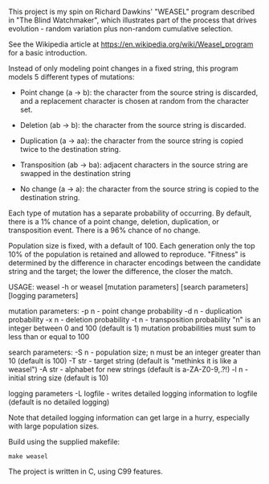 This project is my spin on Richard Dawkins' "WEASEL" program
described in "The Blind Watchmaker", which illustrates part
of the process that drives evolution - random variation plus
non-random cumulative selection.  

See the Wikipedia article at https://en.wikipedia.org/wiki/Weasel_program
for a basic introduction.

Instead of only modeling point changes in a fixed string, this
program models 5 different types of mutations:

  - Point change (a -> b): the character from the source string
                           is discarded, and a replacement character
			   is chosen at random from the character
			   set.

  - Deletion (ab -> b):    the character from the source string is
                           discarded.  

  - Duplication (a -> aa): the character from the source string is
                           copied twice to the destination string.

  - Transposition (ab -> ba): adjacent characters in the source string
                              are swapped in the destination string

  - No change (a -> a):    the character from the source string is
                           copied to the destination string.

Each type of mutation has a separate probability of occurring.
By default, there is a 1% chance of a point change, deletion,
duplication, or transposition event.  There is a 96% chance
of no change.  

Population size is fixed, with a default of 100.  Each generation
only the top 10% of the population is retained and allowed to
reproduce.  "Fitness" is determined by the difference in character
encodings between the candidate string and the target; the lower
the difference, the closer the match.  

USAGE: weasel -h or 
       weasel [mutation parameters] [search parameters] [logging parameters]

mutation parameters:
  -p n - point change probability
  -d n - duplication probability
  -x n - deletion probability
  -t n - transposition probability
"n" is an integer between 0 and 100 (default is 1)
mutation probabilities must sum to less than or equal to 100

search parameters:
  -S n   - population size; n must be an integer greater than 10 (default is 100)
  -T str - target string (default is "methinks it is like a weasel")
  -A str - alphabet for new strings (default is a-ZA-Z0-9,.?!)
  -l n   - initial string size (default is 10)

logging parameters
  -L logfile - writes detailed logging information to logfile (default is no detailed logging)


Note that detailed logging information can get large in a hurry, especially
with large population sizes.  

Build using the supplied makefile:

    make weasel

The project is written in C, using C99 features.  
